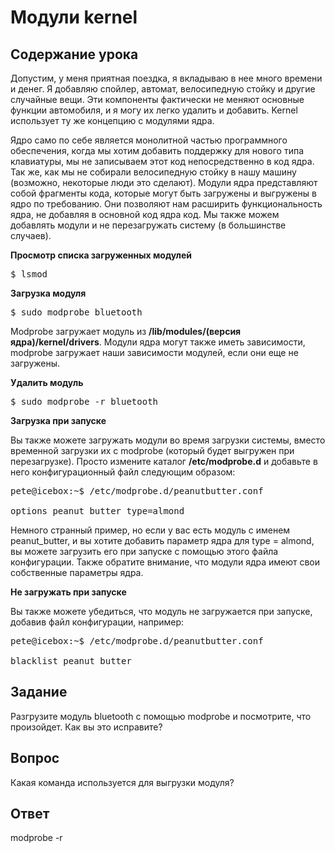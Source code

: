 # Модули kernel

## Содержание урока

Допустим, у меня приятная поездка, я вкладываю в нее много времени и денег. Я добавляю спойлер, автомат, велосипедную стойку и другие случайные вещи. Эти компоненты фактически не меняют основные функции автомобиля, и я могу их легко удалить и добавить. Kernel использует ту же концепцию с модулями ядра.

Ядро само по себе является монолитной частью программного обеспечения, когда мы хотим добавить поддержку для нового типа клавиатуры, мы не записываем этот код непосредственно в код ядра. Так же, как мы не собирали велосипедную стойку в нашу машину (возможно, некоторые люди это сделают). Модули ядра представляют собой фрагменты кода, которые могут быть загружены и выгружены в ядро по требованию. Они позволяют нам расширить функциональность ядра, не добавляя в основной код ядра код. Мы также можем добавлять модули и не перезагружать систему (в большинстве случаев).

<b>Просмотр списка загруженных модулей</b>

<pre>$ lsmod</pre>

<b>Загрузка модуля</b>

<pre>$ sudo modprobe bluetooth</pre>

Modprobe загружает модуль из <b>/lib/modules/(версия ядра)/kernel/drivers</b>. Модули ядра могут также иметь зависимости, modprobe загружает наши зависимости модулей, если они еще не загружены.

<b>Удалить модуль</b>

<pre>$ sudo modprobe -r bluetooth</pre>

<b>Загрузка при запуске</b>

Вы также можете загружать модули во время загрузки системы, вместо временной загрузки их с modprobe (который будет выгружен при перезагрузке). Просто измените каталог <b>/etc/modprobe.d</b> и добавьте в него конфигурационный файл следующим образом:

<pre>pete@icebox:~$ /etc/modprobe.d/peanutbutter.conf

options peanut_butter type=almond
</pre>

Немного странный пример, но если у вас есть модуль с именем peanut_butter, и вы хотите добавить параметр ядра для type = almond, вы можете загрузить его при запуске с помощью этого файла конфигурации. Также обратите внимание, что модули ядра имеют свои собственные параметры ядра.

<b>Не загружать при запуске</b>

Вы также можете убедиться, что модуль не загружается при запуске, добавив файл конфигурации, например:

<pre>pete@icebox:~$ /etc/modprobe.d/peanutbutter.conf

blacklist peanut_butter
</pre>

## Задание

Разгрузите модуль bluetooth с помощью modprobe и посмотрите, что произойдет. Как вы это исправите?

## Вопрос

Какая команда используется для выгрузки модуля?

## Ответ

modprobe -r